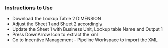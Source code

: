 

### Instructions to Use
* Download the Lookup Table 2 DIMENSION
* Adjust the Sheet 1 and Sheet 2 accordingly
* Update the Sheet 1 with Business Unit, Lookup table Name and Output 1
* Press DownArrow Icon to extract the xml
* Go to Incentive Management - Pipeline Workspace to import the XML 
